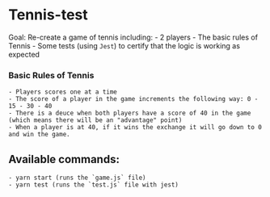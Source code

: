 # Tennis-test

Goal: Re-create a game of tennis including:
    - 2 players
    - The basic rules of Tennis
    - Some tests (using `Jest`) to certify that the logic is working as expected

### Basic Rules of Tennis
    - Players scores one at a time
    - The score of a player in the game increments the following way: 0 - 15 - 30 - 40
    - There is a deuce when both players have a score of 40 in the game (which means there will be an "advantage" point)
    - When a player is at 40, if it wins the exchange it will go down to 0 and win the game.


## Available commands:
    - yarn start (runs the `game.js` file)
    - yarn test (runs the `test.js` file with jest)